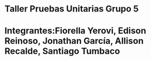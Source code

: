 # Taller Pruebas Unitarias Grupo 5
# Integrantes:Fiorella Yerovi, Edison Reinoso, Jonathan García, Allison Recalde, Santiago Tumbaco
